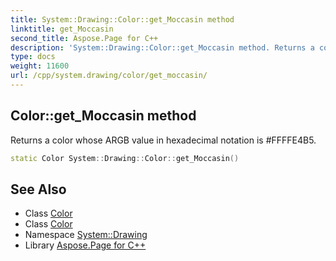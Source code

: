 ```yaml
---
title: System::Drawing::Color::get_Moccasin method
linktitle: get_Moccasin
second_title: Aspose.Page for C++
description: 'System::Drawing::Color::get_Moccasin method. Returns a color whose ARGB value in hexadecimal notation is #FFFFE4B5 in C++.'
type: docs
weight: 11600
url: /cpp/system.drawing/color/get_moccasin/
---
```

## Color::get_Moccasin method


Returns a color whose ARGB value in hexadecimal notation is #FFFFE4B5.

```cpp
static Color System::Drawing::Color::get_Moccasin()
```

## See Also

* Class [Color](../)
* Class [Color](../)
* Namespace [System::Drawing](../../)
* Library [Aspose.Page for C++](../../../)
